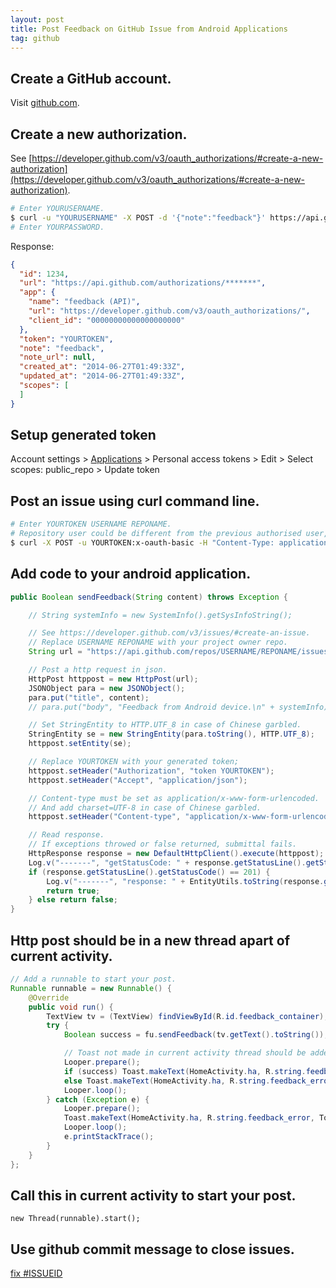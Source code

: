```yaml
---
layout: post
title: Post Feedback on GitHub Issue from Android Applications
tag: github
---
```


## Create a GitHub account.

Visit [github.com](github.com).

## Create a new authorization.

See [https://developer.github.com/v3/oauth_authorizations/#create-a-new-authorization](https://developer.github.com/v3/oauth_authorizations/#create-a-new-authorization).

```sh
# Enter YOURUSERNAME.
$ curl -u "YOURUSERNAME" -X POST -d '{"note":"feedback"}' https://api.github.com/authorizations
# Enter YOURPASSWORD.
```

Response:

```json
{
  "id": 1234,
  "url": "https://api.github.com/authorizations/*******",
  "app": {
    "name": "feedback (API)",
    "url": "https://developer.github.com/v3/oauth_authorizations/",
    "client_id": "00000000000000000000"
  },
  "token": "YOURTOKEN",
  "note": "feedback",
  "note_url": null,
  "created_at": "2014-06-27T01:49:33Z",
  "updated_at": "2014-06-27T01:49:33Z",
  "scopes": [
  ]
}
```

## Setup generated token

Account settings > [Applications](https://github.com/settings/applications) > Personal access tokens > Edit > Select scopes: public_repo > Update token

## Post an issue using curl command line.

```sh
# Enter YOURTOKEN USERNAME REPONAME.
# Repository user could be different from the previous authorised user, and it is safer to be different.
$ curl -X POST -u YOURTOKEN:x-oauth-basic -H "Content-Type: application/x-www-form-urlencoded" -d '{"title":"test token"}' https://api.github.com/repos/USERNAME/REPONAME/issues
```

## Add code to your android application.

```java
public Boolean sendFeedback(String content) throws Exception {

    // String systemInfo = new SystemInfo().getSysInfoString();

    // See https://developer.github.com/v3/issues/#create-an-issue.
    // Replace USERNAME REPONAME with your project owner repo.
    String url = "https://api.github.com/repos/USERNAME/REPONAME/issues";

    // Post a http request in json.
    HttpPost httppost = new HttpPost(url);
    JSONObject para = new JSONObject();
    para.put("title", content);
    // para.put("body", "Feedback from Android device.\n" + systemInfo);

    // Set StringEntity to HTTP.UTF_8 in case of Chinese garbled.
    StringEntity se = new StringEntity(para.toString(), HTTP.UTF_8);
    httppost.setEntity(se);

    // Replace YOURTOKEN with your generated token;
    httppost.setHeader("Authorization", "token YOURTOKEN");
    httppost.setHeader("Accept", "application/json");

    // Content-type must be set as application/x-www-form-urlencoded.
    // And add charset=UTF-8 in case of Chinese garbled.
    httppost.setHeader("Content-type", "application/x-www-form-urlencoded; charset=UTF-8");

    // Read response.
    // If exceptions throwed or false returned, submittal fails.
    HttpResponse response = new DefaultHttpClient().execute(httppost);
    Log.v("-------", "getStatusCode: " + response.getStatusLine().getStatusCode());
    if (response.getStatusLine().getStatusCode() == 201) {
        Log.v("-------", "response: " + EntityUtils.toString(response.getEntity()));
        return true;
    } else return false;
}
```

## Http post should be in a new thread apart of current activity.

```java
// Add a runnable to start your post.
Runnable runnable = new Runnable() {
    @Override
    public void run() {
        TextView tv = (TextView) findViewById(R.id.feedback_container);
        try {
            Boolean success = fu.sendFeedback(tv.getText().toString());

            // Toast not made in current activity thread should be added to the looper.
            Looper.prepare();
            if (success) Toast.makeText(HomeActivity.ha, R.string.feedback_success, Toast.LENGTH_LONG).show();
            else Toast.makeText(HomeActivity.ha, R.string.feedback_error, Toast.LENGTH_LONG).show();
            Looper.loop();
        } catch (Exception e) {
            Looper.prepare();
            Toast.makeText(HomeActivity.ha, R.string.feedback_error, Toast.LENGTH_LONG).show();
            Looper.loop();
            e.printStackTrace();
        }
    }
};
```

## Call this in current activity to start your post.

`new Thread(runnable).start();`

## Use github commit message to close issues.

[fix #ISSUEID](https://help.github.com/articles/closing-issues-via-commit-messages)
